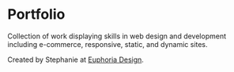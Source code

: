 # Portfolio
Collection of work displaying skills in web design and development including e-commerce, responsive, static, and dynamic sites.

Created by Stephanie at <a href="http://www.euphoria-design.com/">Euphoria Design</a>.
